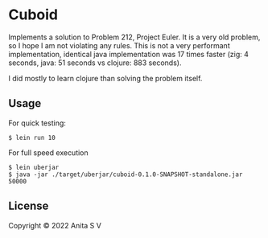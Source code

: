 # Cuboid

Implements a solution to Problem 212, Project Euler. It is a very old problem,
so I hope I am not violating any rules. This is not a very performant 
implementation, identical java implementation was 17 times faster (zig: 4 seconds, java: 51 seconds 
vs clojure: 883 seconds). 

I did mostly to learn clojure than solving the problem itself. 

## Usage

For quick testing:

    $ lein run 10

For full speed execution

    $ lein uberjar
    $ java -jar ./target/uberjar/cuboid-0.1.0-SNAPSHOT-standalone.jar 50000


## License

Copyright © 2022 Anita S V
